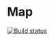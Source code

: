 # Map

[![Build status](https://ci.appveyor.com/api/projects/status/59smuog0q3gi083j?svg=true)](https://ci.appveyor.com/project/Antonio-87/map)